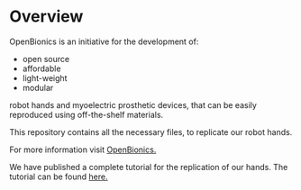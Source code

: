 # Overview

OpenBionics is an initiative for the development of:
* open source
* affordable
* light-weight
* modular

robot hands and myoelectric prosthetic devices, that can be easily reproduced using off-the-shelf materials.

This repository contains all the necessary files, to replicate our robot hands.

For more information visit [OpenBionics.](http://www.openbionics.org/)

We have published a complete tutorial for the replication of our hands. The tutorial can be found [here.](http://www.openbionics.org/TR2015_OpenBionics_RobotHandsGuide.pdf)